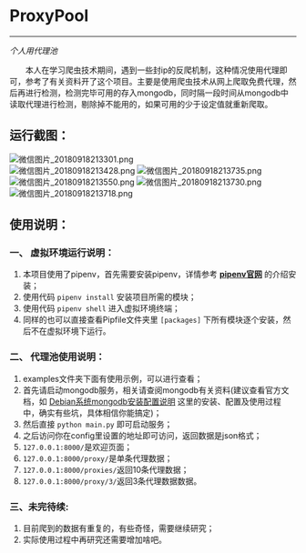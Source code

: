 # ProxyPool
---  
*个人用代理池*  

&emsp;&emsp;本人在学习爬虫技术期间，遇到一些封ip的反爬机制，这种情况使用代理即可，参考了有关资料开了这个项目。主要是使用爬虫技术从网上爬取免费代理，然后再进行检测，检测完毕可用的存入mongodb，同时隔一段时间从mongodb中读取代理进行检测，剔除掉不能用的，如果可用的少于设定值就重新爬取。
## 运行截图：  
![微信图片_20180918213301.png](https://i.loli.net/2018/09/18/5ba0fea01efa6.png)  
![微信图片_20180918213428.png](https://i.loli.net/2018/09/18/5ba0ff046c6ae.png)
![微信图片_20180918213735.png](https://i.loli.net/2018/09/18/5ba0ffb670052.png)
![微信图片_20180918213550.png](https://i.loli.net/2018/09/18/5ba0fff36db91.png)
![微信图片_20180918213730.png](https://i.loli.net/2018/09/18/5ba0ffb671726.png)
![微信图片_20180918213718.png](https://i.loli.net/2018/09/18/5ba0ffb67657d.png)
## 使用说明：
### 一、 虚拟环境运行说明：
1. 本项目使用了pipenv，首先需要安装pipenv，详情参考 **[pipenv官网](https://pipenv.readthedocs.io/en/latest/)** 的介绍安装；
2. 使用代码 `pipenv install` 安装项目所需的模块；
3. 使用代码 `pipenv shell` 进入虚拟环境终端；
4. 同样的也可以直接查看Pipfile文件夹里 `[packages]` 下所有模块逐个安装，然后不在虚拟环境下运行。
### 二、 代理池使用说明：
1. examples文件夹下面有使用示例，可以进行查看；
2. 首先请启动mongodb服务，相关请查阅mongodb有关资料(建议查看官方文档，如 [Debian系统mongodb安装配置说明](https://docs.mongodb.com/master/tutorial/install-mongodb-on-debian/?_ga=2.196215400.576766313.1537239502-183274682.1537153037) 这里的安装、配置及使用过程中，确实有些坑，具体相信你能搞定)；
3. 然后直接 `python main.py` 即可启动服务；
4. 之后访问你在config里设置的地址即可访问，返回数据是json格式；
5. `127.0.0.1:8000/`是欢迎页面；
6. `127.0.0.1:8000/proxy/`是单条代理数据；
7. `127.0.0.1:8000/proxies/`返回10条代理数据；
8. `127.0.0.1:8000/proxy/3/`返回3条代理数据数据。
### 三、未完待续:
1. 目前爬到的数据有重复的，有些奇怪，需要继续研究；
2. 实际使用过程中再研究还需要增加啥吧。